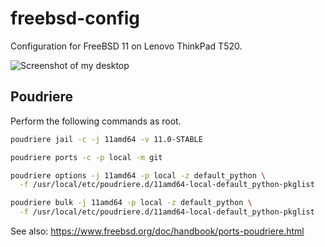 # freebsd-config

Configuration for FreeBSD 11 on Lenovo ThinkPad T520.

![Screenshot of my desktop](https://raw.githubusercontent.com/eriknstr/freebsd-config/screenshots/screenshot.png)

## Poudriere

Perform the following commands as root.

```bash
poudriere jail -c -j 11amd64 -v 11.0-STABLE

poudriere ports -c -p local -m git

poudriere options -j 11amd64 -p local -z default_python \
  -f /usr/local/etc/poudriere.d/11amd64-local-default_python-pkglist

poudriere bulk -j 11amd64 -p local -z default_python \
  -f /usr/local/etc/poudriere.d/11amd64-local-default_python-pkglist
```

See also: https://www.freebsd.org/doc/handbook/ports-poudriere.html
